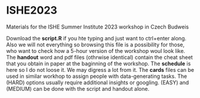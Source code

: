 # ISHE2023
Materials for the ISHE Summer Institute 2023 workshop in Czech Budweis

Download the **script.R** if you hte typing and just want to ctrl+enter along. Also we will not everything so browsing this file is a possibility for those, who want to check how a 5-hour version of the workshop woul look like.
The **handout** word and pdf files (othrwise identical) contain the cheat sheet that you obtain in paper at the baginning of the workshop.
The **schedule** is here so I do not loose it. We may digress a lot from it.
The **cards** files can be used in similar workhop to assign people with data-generating tasks. The (HARD) options usually require additional insights or googling. (EASY) and (MEDIUM) can be done with the script and handout alone.
